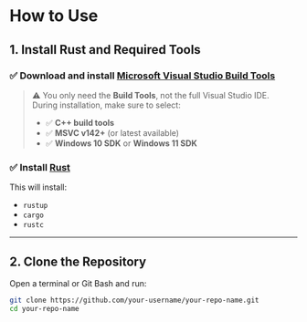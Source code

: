 # How to Use

## 1. Install Rust and Required Tools

### ✅ Download and install [Microsoft Visual Studio Build Tools](https://visualstudio.microsoft.com/visual-cpp-build-tools/)

> ⚠️ You only need the **Build Tools**, not the full Visual Studio IDE.  
> During installation, make sure to select:
>
> - ✅ **C++ build tools**
> - ✅ **MSVC v142+** (or latest available)
> - ✅ **Windows 10 SDK** or **Windows 11 SDK**

### ✅ Install [Rust](https://www.rust-lang.org/tools/install)

This will install:

- `rustup`
- `cargo`
- `rustc`

---

## 2. Clone the Repository

Open a terminal or Git Bash and run:

```bash
git clone https://github.com/your-username/your-repo-name.git
cd your-repo-name
